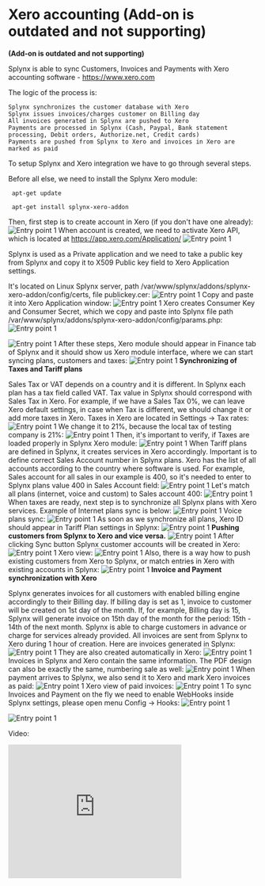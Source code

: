 Xero accounting (Add-on is outdated and not supporting)
=============================================

**(Add-on is outdated and not supporting)**

Splynx is able to sync Customers, Invoices and Payments with Xero accounting software - https://www.xero.com

The logic of the process is:

    Splynx synchronizes the customer database with Xero
    Splynx issues invoices/charges customer on Billing day
    All invoices generated in Splynx are pushed to Xero
    Payments are processed in Splynx (Cash, Paypal, Bank statement processing, Debit orders, Authorize.net, Credit cards)
    Payments are pushed from Splynx to Xero and invoices in Xero are marked as paid

To setup Splynx and Xero integration we have to go through several steps.

Before all else, we need to install the Splynx Xero module:

     apt-get update

     apt-get install splynx-xero-addon

Then, first step is to create account in Xero (if you don't have one already):
![Entry point 1](1.png)
When account is created, we need to activate Xero API, which is located at https://app.xero.com/Application/
![Entry point 1](2.png)

Splynx is used as a Private application and we need to take a public key from Splynx and copy it to X509 Public key field to Xero Application settings.

It's located on Linux Splynx server, path /var/www/splynx/addons/splynx-xero-addon/config/certs, file publickey.cer:
![Entry point 1](3.png)
Copy and paste it into Xero Application window:
![Entry point 1](4.png)
Xero creates Consumer Key and Consumer Secret, which we copy and paste into Splynx file path /var/www/splynx/addons/splynx-xero-addon/config/params.php:
![Entry point 1](5.png)

![Entry point 1](6.png)
After these steps, Xero module should appear in Finance tab of Splynx and it should show us Xero module interface, where we can start syncing plans, customers and taxes:
![Entry point 1](7.png)
**Synchronizing of Taxes and Tariff plans**

Sales Tax or VAT depends on a country and it is different. In Splynx each plan has a tax field called VAT. Tax value in Splynx should correspond with Sales Tax in Xero. For example, if we have a Sales Tax 0%, we can leave Xero default settings, in case when Tax is different, we should change it or add more taxes in Xero. Taxes in Xero are located in Settings → Tax rates:
![Entry point 1](8.png)
We change it to 21%, because the local tax of testing company is 21%:
![Entry point 1](9.png)
Then, it's important to verify, if Taxes are loaded properly in Splynx Xero module:
![Entry point 1](10.png)
When Tariff plans are defined in Splynx, it creates services in Xero accordingly. Important is to define correct Sales Account number in Splynx plans. Xero has the list of all accounts according to the country where software is used. For example, Sales account for all sales in our example is 400, so it's needed to enter to Splynx plans value 400 in Sales Account field:
![Entry point 1](11.png)
Let's match all plans (internet, voice and custom) to Sales account 400:
![Entry point 1](12.png)
When taxes are ready, next step is to synchronize all Splynx plans with Xero services. Example of Internet plans sync is below:
![Entry point 1](13.png)
Voice plans sync:
![Entry point 1](14.png)
As soon as we synchronize all plans, Xero ID should appear in Tariff Plan settings in Splynx:
![Entry point 1](15.png)
**Pushing customers from Splynx to Xero and vice versa.**
![Entry point 1](16.png)
After clicking Sync button Splynx customer accounts will be created in Xero:
![Entry point 1](17.png)
Xero view:
![Entry point 1](18.png)
Also, there is a way how to push existing customers from Xero to Splynx, or match entries in Xero with existing accounts in Splynx:
![Entry point 1](19.png)
**Invoice and Payment synchronization with Xero**

Splynx generates invoices for all customers with enabled billing engine accordingly to their Billing day. If billing day is set as 1, invoice to customer will be created on 1st day of the month. If, for example, Billing day is 15, Splynx will generate invoice  on 15th day of the month for the period: 15th - 14th of the next month. Splynx is able to charge customers in advance or charge for services already provided. All invoices are sent from Splynx to Xero during 1 hour of creation. Here are invoices generated in Splynx:
![Entry point 1](20.png)
They are also created automatically in Xero:
![Entry point 1](21.png)
Invoices in Splynx and Xero contain the same information. The PDF design can also be exactly the same, numbering sale as well:
![Entry point 1](22.png)
When payment arrives to Splynx, we also send it to Xero and mark Xero invoices as paid:
![Entry point 1](23.png)
Xero view of paid invoices:
![Entry point 1](24.png)
To sync Invoices and Payment on the fly we need to enable WebHooks inside Splynx settings, please open menu Config → Hooks:
![Entry point 1](25.jpg)

![Entry point 1](26.jpg)

Video:

<iframe frameborder=0 height=270 width=350 allowfullscreen src="https://www.youtube.com/embed/7WQFOq5ZyfU?wmode=opaque">Video on youtube</iframe>